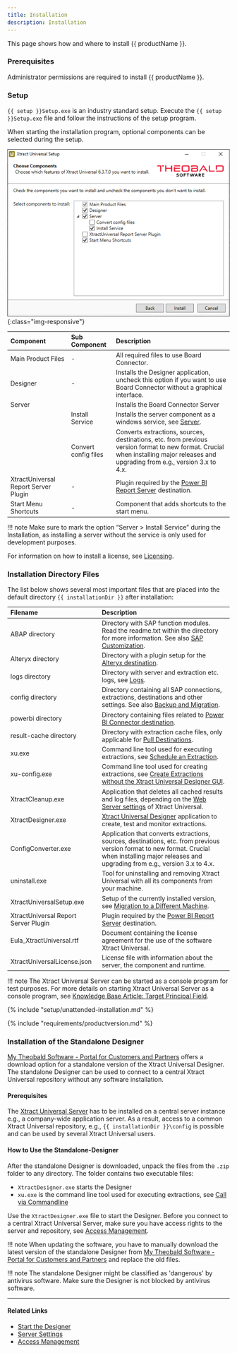 ```yaml
---
title: Installation
description: Installation
---
```


This page shows how and where to install {{ productName }}. 

### Prerequisites

Administrator permissions are required to install {{ productName }}.

### Setup

`{{ setup }}Setup.exe` is an industry standard setup. 
Execute the `{{ setup }}Setup.exe` file and follow the instructions of the setup program.

When starting the installation program, optional components can be selected during the setup. 

![Migration1](../../assets/images/xu/documentation/setup/Migration_1.png){:class="img-responsive"}

|Component | Sub Component| Description |
|:----|:---|:---|
|Main Product Files |- | All required files to use Board Connector. |
|Designer | -| Installs the Designer application, uncheck this option if you want to use Board Connector without a graphical interface. |
|Server | | Installs the Board Connector Server |
|<!---->| Install Service| Installs the server component as a windows service, see [Server](../server/index.md). |
| <!---->  |  Convert config files | Converts extractions, sources, destinations, etc. from previous version format to new format. Crucial when installing major releases and upgrading from e.g., version 3.x to 4.x.|
|XtractUniversal Report Server Plugin |- |Plugin required by the [Power BI Report Server](../destinations/server-report-services.md) destination.|
|Start Menu Shortcuts |- |Component that adds shortcuts to the start menu.|


!!! note
    Make sure to mark the option “Server > Install Service” during the Installation, as installing a server without the service is only used for development purposes.

For information on how to install a license, see [Licensing](license.md#install-the-xtract-universal-license).

### Installation Directory Files

The list below shows several most important files that are placed into the default directory `{{ installationDir }}` after installation:


|Filename | Description |
|:----|:---|
| ABAP directory | Directory with SAP function modules. Read the readme.txt within the directory for more information. See also [SAP Customization](../setup-in-sap/index.md).|
| Alteryx directory| Directory with a plugin setup for the [Alteryx destination](../destinations/alteryx.md#requirements).|
| logs directory| Directory with server and extraction etc. logs, see [Logs](../logs.md). |
| config directory | Directory containing all SAP connections, extractions, destinations and other settings. See also [Backup and Migration](migration.md).|
| powerbi directory| Directory containing files related to [Power BI Connector destination](../destinations/Power-BI-Connector.md).|
| result-cache directory | Directory with extraction cache files, only applicable for [Pull Destinations](../destinations/index.md).|
| xu.exe | Command line tool used for executing extractions, see [Schedule an Extraction](../execute-and-automate/call-via-scheduler.md). |
| xu-config.exe | Command line tool used for creating extractions, see [Create Extractions without the Xtract Universal Designer GUI](../../knowledge-base/config-command-line-tool.md). |
| XtractCleanup.exe | Application that deletes all cached results and log files, depending on the [Web Server settings](../server/server-settings.md#web-server) of Xtract Universal.|
| XtractDesigner.exe | [Xtract Universal Designer](../designer.md) application to create, test and monitor extractions.|
| ConfigConverter.exe| Application that converts extractions, sources, destinations, etc. from previous version format to new format. Crucial when installing major releases and upgrading from e.g., version 3.x to 4.x. |
| uninstall.exe| Tool for uninstalling and removing Xtract Universal with all its components from your machine. |
| XtractUniversalSetup.exe| Setup of the currently installed version, see [Migration to a Different Machine](migration.md#migration-to-a-different-machine).|
| XtractUniversal Report Server Plugin | Plugin required by the [Power BI Report Server](../destinations/server-report-services.md) destination.|
| Eula_XtractUniversal.rtf | Document containing the license agreement for the use of the software Xtract Universal.|
| XtractUniversalLicense.json |  License file with information about the server, the component and runtime. |


!!! note
    The Xtract Universal Server can be started as a console program for test purposes.
    For more details on starting Xtract Universal Server as a console program, see [Knowledge Base Article: Target Principal Field](../../knowledge-base/target-principal-TPN.md).

{% include "setup/unattended-installation.md" %}	

{% include "requirements/productversion.md" %}	


### Installation of the Standalone Designer

[My Theobald Software - Portal for Customers and Partners](https://my.theobald-software.com/) offers a download option for a standalone version of the Xtract Universal Designer.
The standalone Designer can be used to connect to a central Xtract Universal repository without any software installation.

#### Prerequisites

The [Xtract Universal Server](../server/index.md) has to be installed on a central server instance e.g., a company-wide application server.
As a result, access to a common Xtract Universal repository, e.g., `{{ installationDir }}\config` is possible and can be used by several Xtract Universal users.

#### How to Use the Standalone-Designer

After the standalone Designer is downloaded, unpack the files from the `.zip` folder to any directory.
The folder contains two executable files:

- `XtractDesigner.exe` starts the Designer
- `xu.exe` is the command line tool used for executing extractions, see [Call via Commandline](../execute-and-automate/call-via-commandline.md)

Use the `XtractDesigner.exe` file to start the Designer. 
Before you connect to a central Xtract Universal Server, make sure you have access rights to the server and repository, see [Access Management](../access-restrictions/index.md).

!!! note 
	When updating the software, you have to manually download the latest version of the standalone Designer from [My Theobald Software - Portal for Customers and Partners](https://my.theobald-software.com/) and replace the old files.

!!! note
	The standalone Designer might be classified as 'dangerous' by antivirus software. Make sure the Designer is not blocked by antivirus software.


*****
#### Related Links
- [Start the Designer](../designer.md)
- [Server Settings](../server/server-settings.md)
- [Access Management](../access-restrictions/index.md)
